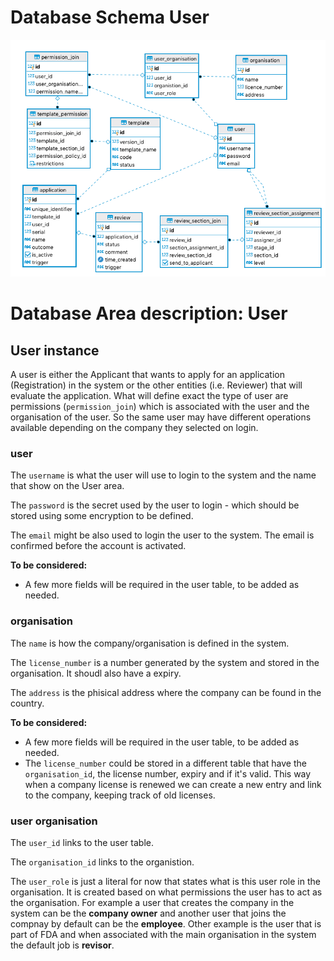 # Database Schema User

![Database Schema](images/database-schema-user.png)

# Database Area description: User

## User instance

A user is either the Applicant that wants to apply for an application (Registration) in the system or the other entities (i.e. Reviewer) that will evaluate the application. What will define exact the type of user are permissions (`permission_join`) which is associated with the user and the organisation of the user. So the same user may have different operations available depending on the company they selected on login.

### user

The `username` is what the user will use to login to the system and the name that show on the User area.

The `password` is the secret used by the user to login - which should be stored using some encryption to be defined.

The `email` might be also used to login the user to the system. The email is confirmed before the account is activated.

**To be considered:**

- A few more fields will be required in the user table, to be added as needed.

### organisation

The `name` is how the company/organisation is defined in the system.

The `license_number` is a number generated by the system and stored in the organisation. It shoudl also have a expiry.

The `address` is the phisical address where the company can be found in the country.

**To be considered:**

- A few more fields will be required in the user table, to be added as needed.
- The `license_number` could be stored in a different table that have the `organisation_id`, the license number, expiry and if it's valid. This way when a company license is renewed we can create a new entry and link to the company, keeping track of old licenses.

### user organisation

The `user_id` links to the user table.

The `organisation_id` links to the organistion.

The `user_role` is just a literal for now that states what is this user role in the organisation. It is created based on what permissions the user has to act as the organisation. For example a user that creates the company in the system can be the **company owner** and another user that joins the compnay by default can be the **employee**. Other example is the user that is part of FDA and when associated with the main organisation in the system the default job is **revisor**.
